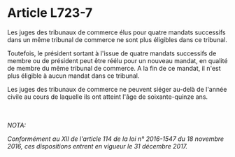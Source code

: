 # Article L723-7

<p>Les juges des tribunaux de commerce élus pour quatre mandats successifs dans un même tribunal de commerce ne sont plus éligibles dans ce tribunal. </p><p>Toutefois, le président sortant à l'issue de quatre mandats successifs de membre ou de président peut être réélu pour un nouveau mandat, en qualité de membre du même tribunal de commerce. A la fin de ce mandat, il n'est plus éligible à aucun mandat dans ce tribunal.</p><p>Les juges des tribunaux de commerce ne peuvent siéger au-delà de l'année civile au cours de laquelle ils ont atteint l'âge de soixante-quinze ans. </p><br/><br/><i>NOTA:<p>Conformément au XII de l'article 114 de la loi n° 2016-1547 du 18 novembre 2016, ces dispositions entrent en vigueur le 31 décembre 2017.</p></i>